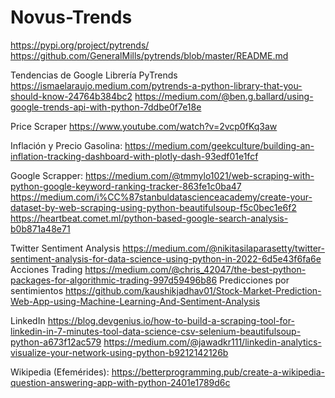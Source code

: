 # Novus-Trends

https://pypi.org/project/pytrends/
https://github.com/GeneralMills/pytrends/blob/master/README.md

Tendencias de Google Librería PyTrends https://ismaelaraujo.medium.com/pytrends-a-python-library-that-you-should-know-24764b384bc2
https://medium.com/@ben.g.ballard/using-google-trends-api-with-python-7ddbe0f7e18e

Price Scraper https://www.youtube.com/watch?v=2vcp0fKq3aw

Inflación y Precio Gasolina:
https://medium.com/geekculture/building-an-inflation-tracking-dashboard-with-plotly-dash-93edf01e1fcf

Google Scrapper: https://medium.com/@tmmylo1021/web-scraping-with-python-google-keyword-ranking-tracker-863fe1c0ba47 https://medium.com/i%CC%87stanbuldatascienceacademy/create-your-dataset-by-web-scraping-using-python-beautifulsoup-f5c0bec1e6f2 https://heartbeat.comet.ml/python-based-google-search-analysis-b0b871a48e71

Twitter Sentiment Analysis https://medium.com/@nikitasilaparasetty/twitter-sentiment-analysis-for-data-science-using-python-in-2022-6d5e43f6fa6e Acciones Trading https://medium.com/@chris_42047/the-best-python-packages-for-algorithmic-trading-997d59496b86 Predicciones por sentimientos https://github.com/kaushikjadhav01/Stock-Market-Prediction-Web-App-using-Machine-Learning-And-Sentiment-Analysis


LinkedIn
https://blog.devgenius.io/how-to-build-a-scraping-tool-for-linkedin-in-7-minutes-tool-data-science-csv-selenium-beautifulsoup-python-a673f12ac579
https://medium.com/@jawadkr111/linkedin-analytics-visualize-your-network-using-python-b9212142126b

Wikipedia (Efemérides):
https://betterprogramming.pub/create-a-wikipedia-question-answering-app-with-python-2401e1789d6c
